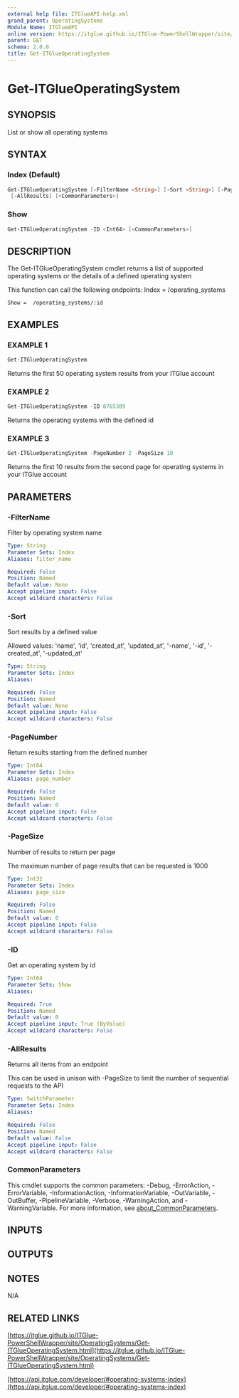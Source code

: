 ```yaml
---
external help file: ITGlueAPI-help.xml
grand_parent: OperatingSystems
Module Name: ITGlueAPI
online version: https://itglue.github.io/ITGlue-PowerShellWrapper/site/OperatingSystems/Get-ITGlueOperatingSystem.html
parent: GET
schema: 2.0.0
title: Get-ITGlueOperatingSystem
---
```


# Get-ITGlueOperatingSystem

## SYNOPSIS
List or show all operating systems

## SYNTAX

### Index (Default)
```powershell
Get-ITGlueOperatingSystem [-FilterName <String>] [-Sort <String>] [-PageNumber <Int64>] [-PageSize <Int32>]
 [-AllResults] [<CommonParameters>]
```

### Show
```powershell
Get-ITGlueOperatingSystem -ID <Int64> [<CommonParameters>]
```

## DESCRIPTION
The Get-ITGlueOperatingSystem cmdlet returns a list of supported operating systems
or the details of a defined operating system

This function can call the following endpoints:
    Index = /operating_systems

    Show =  /operating_systems/:id

## EXAMPLES

### EXAMPLE 1
```powershell
Get-ITGlueOperatingSystem
```

Returns the first 50 operating system results from your ITGlue account

### EXAMPLE 2
```powershell
Get-ITGlueOperatingSystem -ID 8765309
```

Returns the operating systems with the defined id

### EXAMPLE 3
```powershell
Get-ITGlueOperatingSystem -PageNumber 2 -PageSize 10
```

Returns the first 10 results from the second page for operating systems
in your ITGlue account

## PARAMETERS

### -FilterName
Filter by operating system name

```yaml
Type: String
Parameter Sets: Index
Aliases: filter_name

Required: False
Position: Named
Default value: None
Accept pipeline input: False
Accept wildcard characters: False
```

### -Sort
Sort results by a defined value

Allowed values:
'name', 'id', 'created_at', 'updated_at',
'-name', '-id', '-created_at', '-updated_at'

```yaml
Type: String
Parameter Sets: Index
Aliases:

Required: False
Position: Named
Default value: None
Accept pipeline input: False
Accept wildcard characters: False
```

### -PageNumber
Return results starting from the defined number

```yaml
Type: Int64
Parameter Sets: Index
Aliases: page_number

Required: False
Position: Named
Default value: 0
Accept pipeline input: False
Accept wildcard characters: False
```

### -PageSize
Number of results to return per page

The maximum number of page results that can be
requested is 1000

```yaml
Type: Int32
Parameter Sets: Index
Aliases: page_size

Required: False
Position: Named
Default value: 0
Accept pipeline input: False
Accept wildcard characters: False
```

### -ID
Get an operating system by id

```yaml
Type: Int64
Parameter Sets: Show
Aliases:

Required: True
Position: Named
Default value: 0
Accept pipeline input: True (ByValue)
Accept wildcard characters: False
```

### -AllResults
Returns all items from an endpoint

This can be used in unison with -PageSize to limit the number of
sequential requests to the API

```yaml
Type: SwitchParameter
Parameter Sets: Index
Aliases:

Required: False
Position: Named
Default value: False
Accept pipeline input: False
Accept wildcard characters: False
```

### CommonParameters
This cmdlet supports the common parameters: -Debug, -ErrorAction, -ErrorVariable, -InformationAction, -InformationVariable, -OutVariable, -OutBuffer, -PipelineVariable, -Verbose, -WarningAction, and -WarningVariable. For more information, see [about_CommonParameters](http://go.microsoft.com/fwlink/?LinkID=113216).

## INPUTS

## OUTPUTS

## NOTES
N/A

## RELATED LINKS

[https://itglue.github.io/ITGlue-PowerShellWrapper/site/OperatingSystems/Get-ITGlueOperatingSystem.html](https://itglue.github.io/ITGlue-PowerShellWrapper/site/OperatingSystems/Get-ITGlueOperatingSystem.html)

[https://api.itglue.com/developer/#operating-systems-index](https://api.itglue.com/developer/#operating-systems-index)

